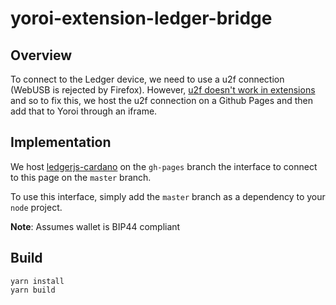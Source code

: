 # yoroi-extension-ledger-bridge

## Overview 

To connect to the Ledger device, we need to use a u2f connection (WebUSB is rejected by Firefox). However, [u2f doesn't work in extensions](https://bugs.chromium.org/p/chromium/issues/detail?id=823736) and so to fix this, we host the u2f connection on a Github Pages and then add that to Yoroi through an iframe.

## Implementation

We host [ledgerjs-cardano](https://github.com/vacuumlabs/ledgerjs-cardano) on the `gh-pages` branch the interface to connect to this page on the `master` branch.

To use this interface, simply add the `master` branch as a dependency to your `node` project.

**Note**: Assumes wallet is BIP44 compliant

## Build

```
yarn install
yarn build
```